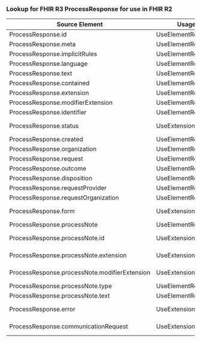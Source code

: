 ### Lookup for FHIR R3 ProcessResponse for use in FHIR R2

| Source Element | Usage | Target |
| -------------- | ----- | ------ |
| ProcessResponse.id | UseElementRenamed | ProcessResponse.id |
| ProcessResponse.meta | UseElementRenamed | ProcessResponse.meta |
| ProcessResponse.implicitRules | UseElementRenamed | ProcessResponse.implicitRules |
| ProcessResponse.language | UseElementRenamed | ProcessResponse.language |
| ProcessResponse.text | UseElementRenamed | ProcessResponse.text |
| ProcessResponse.contained | UseElementRenamed | ProcessResponse.contained |
| ProcessResponse.extension | UseElementRenamed | ProcessResponse.extension |
| ProcessResponse.modifierExtension | UseElementRenamed | ProcessResponse.modifierExtension |
| ProcessResponse.identifier | UseElementRenamed | ProcessResponse.identifier |
| ProcessResponse.status | UseExtension | http://hl7.org/fhir/3.0/StructureDefinition/extension-ProcessResponse.status |
| ProcessResponse.created | UseElementRenamed | ProcessResponse.created |
| ProcessResponse.organization | UseElementRenamed | ProcessResponse.organization |
| ProcessResponse.request | UseElementRenamed | ProcessResponse.request |
| ProcessResponse.outcome | UseElementRenamed | ProcessResponse.outcome |
| ProcessResponse.disposition | UseElementRenamed | ProcessResponse.disposition |
| ProcessResponse.requestProvider | UseElementRenamed | ProcessResponse.requestProvider |
| ProcessResponse.requestOrganization | UseElementRenamed | ProcessResponse.requestOrganization |
| ProcessResponse.form | UseExtension | http://hl7.org/fhir/3.0/StructureDefinition/extension-ProcessResponse.form |
| ProcessResponse.processNote | UseElementRenamed | ProcessResponse.notes |
| ProcessResponse.processNote.id | UseExtension | http://hl7.org/fhir/3.0/StructureDefinition/extension-ProcessResponse.processNote.id |
| ProcessResponse.processNote.extension | UseExtension | http://hl7.org/fhir/3.0/StructureDefinition/extension-ProcessResponse.processNote.extension |
| ProcessResponse.processNote.modifierExtension | UseExtension | http://hl7.org/fhir/3.0/StructureDefinition/extension-ProcessResponse.processNote.modifierExtension |
| ProcessResponse.processNote.type | UseElementRenamed | ProcessResponse.notes.type |
| ProcessResponse.processNote.text | UseElementRenamed | ProcessResponse.notes.text |
| ProcessResponse.error | UseExtension | http://hl7.org/fhir/3.0/StructureDefinition/extension-ProcessResponse.error |
| ProcessResponse.communicationRequest | UseExtension | http://hl7.org/fhir/3.0/StructureDefinition/extension-ProcessResponse.communicationRequest |
